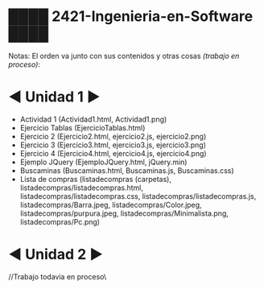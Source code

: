 # ████ 2421-Ingenieria-en-Software ████

Notas:
El orden va junto con sus contenidos y otras cosas *(trabajo en proceso)*:
# ◄ Unidad 1 ►
- Actividad 1
(Actividad1.html, Actividad1.png)
- Ejercicio Tablas
(EjercicioTablas.html)
- Ejercicio 2
(Ejercicio2.html, ejercicio2.js, ejercicio2.png)
- Ejercicio 3
(Ejercicio3.html, ejercicio3.js, ejercicio3.png)
- Ejercicio 4
(Ejercicio4.html, ejercicio4.js, ejercicio4.png)
- Ejemplo JQuery
(EjemploJQuery.html, jQuery.min)
- Buscaminas
(Buscaminas.html, Buscaminas.js, Buscaminas.css)
- Lista de compras
(listadecompras (carpetas), listadecompras/listadecompras.html, listadecompras/listadecompras.css, listadecompras/listadecompras.js, listadecompras/Barra.jpeg, listadecompras/Color.jpeg, listadecompras/purpura.jpeg, listadecompras/Minimalista.png, listadecompras/Pc.png)

# ◄ Unidad 2 ►
//Trabajo todavia en proceso\\

